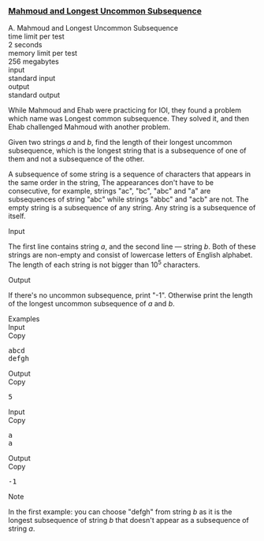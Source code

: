 <h3><a href="https://codeforces.com/contest/766/problem/A" target="_blank" rel="noopener noreferrer">Mahmoud and Longest Uncommon Subsequence</a></h3>

<div class="header"><div class="title">A. Mahmoud and Longest Uncommon Subsequence</div><div class="time-limit"><div class="property-title">time limit per test</div>2 seconds</div><div class="memory-limit"><div class="property-title">memory limit per test</div>256 megabytes</div><div class="input-file input-standard"><div class="property-title">input</div>standard input</div><div class="output-file output-standard"><div class="property-title">output</div>standard output</div></div><div><p>While Mahmoud and Ehab were practicing for IOI, they found a problem which name was Longest common subsequence. They solved it, and then Ehab challenged Mahmoud with another problem.</p><p>Given two strings <span class="tex-span"><i>a</i></span> and <span class="tex-span"><i>b</i></span>, find the length of their longest uncommon subsequence, which is the longest string that is a subsequence of one of them and not a subsequence of the other.</p><p>A subsequence of some string is a sequence of characters that appears in the same order in the string, The appearances don't have to be consecutive, for example, strings "<span class="tex-font-style-tt">ac</span>", "<span class="tex-font-style-tt">bc</span>", "<span class="tex-font-style-tt">abc</span>" and "<span class="tex-font-style-tt">a</span>" are subsequences of string "<span class="tex-font-style-tt">abc</span>" while strings "<span class="tex-font-style-tt">abbc</span>" and "<span class="tex-font-style-tt">acb</span>" are not. The empty string is a subsequence of any string. Any string is a subsequence of itself.</p></div><div class="input-specification"><div class="section-title">Input</div><p>The first line contains string <span class="tex-span"><i>a</i></span>, and the second line — string <span class="tex-span"><i>b</i></span>. Both of these strings are non-empty and consist of lowercase letters of English alphabet. The length of each string is not bigger than <span class="tex-span">10<sup class="upper-index">5</sup></span> characters.</p></div><div class="output-specification"><div class="section-title">Output</div><p>If there's no uncommon subsequence, print "<span class="tex-font-style-tt">-1</span>". Otherwise print the length of the longest uncommon subsequence of <span class="tex-span"><i>a</i></span> and <span class="tex-span"><i>b</i></span>.</p></div><div class="sample-tests"><div class="section-title">Examples</div><div class="sample-test"><div class="input"><div class="title">Input<div title="Copy" data-clipboard-target="#id008271255972917317" id="id006937318020906432" class="input-output-copier">Copy</div></div><pre id="id008271255972917317">abcd<br>defgh<br></pre></div><div class="output"><div class="title">Output<div title="Copy" data-clipboard-target="#id004728713162053392" id="id009408841395267895" class="input-output-copier">Copy</div></div><pre id="id004728713162053392">5<br></pre></div><div class="input"><div class="title">Input<div title="Copy" data-clipboard-target="#id007902157621429075" id="id003184936545413659" class="input-output-copier">Copy</div></div><pre id="id007902157621429075">a<br>a<br></pre></div><div class="output"><div class="title">Output<div title="Copy" data-clipboard-target="#id007440896210023163" id="id005563567139205896" class="input-output-copier">Copy</div></div><pre id="id007440896210023163">-1<br></pre></div></div></div><div class="note"><div class="section-title">Note</div><p>In the first example: you can choose "<span class="tex-font-style-tt">defgh</span>" from string <span class="tex-span"><i>b</i></span> as it is the longest subsequence of string <span class="tex-span"><i>b</i></span> that doesn't appear as a subsequence of string <span class="tex-span"><i>a</i></span>.</p></div>